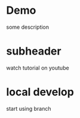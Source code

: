# Demo

some description

# subheader

watch tutorial on youtube

# local develop

start using branch


